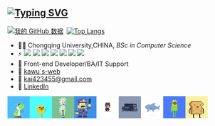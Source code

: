 ## [![Typing SVG](https://readme-typing-svg.demolab.com?font=Fira+Code&pause=1000&vCenter=true&width=350&height=40&lines=Yoo%2C+I%60m+Kawul+;console.log(%22+WELCOME+%22))](https://git.io/typing-svg)


[![我的 GitHub 数据](https://github-readme-stats.vercel.app/api?username=Kawul007&show_icons=true&theme=tokyonight&line_height=20&card_width=400px)]()
&nbsp;[![Top Langs](https://github-readme-stats.vercel.app/api/top-langs/?username=Kawul007&layout=compact&theme=tokyonight&card_width=300px)](https://github.com/Kawul007/github-readme-stats)
- 👨‍🎓 Chongqing University,CHINA, _BSc in Computer Science_
- ⚡ <img src="https://img.shields.io/badge/-css-blue"> <img src="https://img.shields.io/badge/-JavaScript-purple"> <img src="https://img.shields.io/badge/-HTML-brightgreen"> <img src="https://img.shields.io/badge/-React-%2333FFDA"> <img src="https://img.shields.io/badge/-Java-%23FF8D33"> <img src="https://img.shields.io/badge/-SpringBoot-%23FF4933"> <img src="https://img.shields.io/badge/-MySQL-%2333C4FF">
- 🏃  Front-end Developer/BA/IT Support
- 🚗 [kawu`s-web](https://kawul007.github.io)
- 🏤 kai423455@gmail.com
- 👦 [LinkedIn](https://www.linkedin.com/in/kawul4234/)</br>


<center class="half">
<img src="https://github.com/Kawul007/kawul007/blob/main/jump.gif" width="50px" height="50px" alt="ha" align=left><img src="https://github.com/Kawul007/kawul007/blob/main/yellow.gif" width="50px" height="50px" alt="ha" align=left><img src="https://github.com/Kawul007/kawul007/blob/main/rick.gif" width="50px" height="50px" alt="ha" align=left><img src="https://github.com/Kawul007/kawul007/blob/main/police.gif" width="50px" height="50px" alt="ha" align=left><img src="https://github.com/Kawul007/kawul007/blob/main/hh.gif" width="50px" height="50px" alt="ha" align=left><img src="https://github.com/Kawul007/kawul007/blob/main/plicecar.gif" width="50px" height="50px" alt="ha" align=left><img src="https://github.com/Kawul007/kawul007/blob/main/fish.gif" width="50px" height="50px" alt="ha" align=left><img src="https://github.com/Kawul007/kawul007/blob/main/frog.gif" width="50px" height="50px" alt="ha" align=left><img src="https://github.com/Kawul007/kawul007/blob/main/bread.gif" width="50px" height="50px" alt="ha" align=left>
</center>

